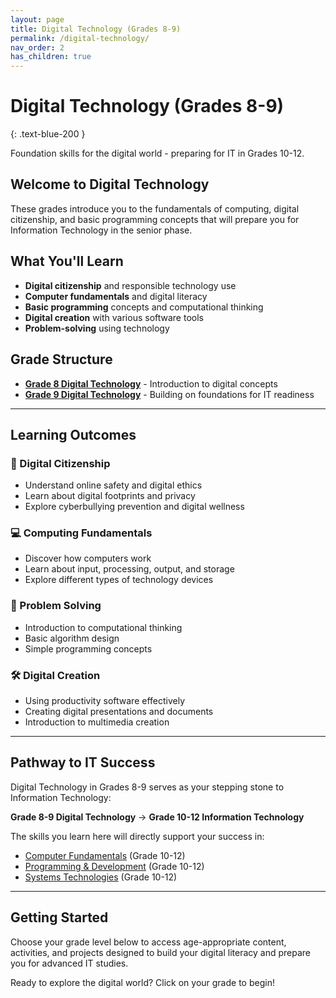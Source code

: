 ```yaml
---
layout: page
title: Digital Technology (Grades 8-9)
permalink: /digital-technology/
nav_order: 2
has_children: true
---
```


# Digital Technology (Grades 8-9)
{: .text-blue-200 }

Foundation skills for the digital world - preparing for IT in Grades 10-12.

## Welcome to Digital Technology
These grades introduce you to the fundamentals of computing, digital citizenship, and basic programming concepts that will prepare you for Information Technology in the senior phase.

## What You'll Learn
- **Digital citizenship** and responsible technology use
- **Computer fundamentals** and digital literacy
- **Basic programming** concepts and computational thinking
- **Digital creation** with various software tools
- **Problem-solving** using technology

## Grade Structure
- **[Grade 8 Digital Technology](./grade8)** - Introduction to digital concepts
- **[Grade 9 Digital Technology](./grade9)** - Building on foundations for IT readiness

---

## Learning Outcomes

### 📱 Digital Citizenship
- Understand online safety and digital ethics
- Learn about digital footprints and privacy
- Explore cyberbullying prevention and digital wellness

### 💻 Computing Fundamentals  
- Discover how computers work
- Learn about input, processing, output, and storage
- Explore different types of technology devices

### 🎯 Problem Solving
- Introduction to computational thinking
- Basic algorithm design
- Simple programming concepts

### 🛠️ Digital Creation
- Using productivity software effectively
- Creating digital presentations and documents
- Introduction to multimedia creation

---

## Pathway to IT Success

Digital Technology in Grades 8-9 serves as your stepping stone to Information Technology:

**Grade 8-9 Digital Technology** → **Grade 10-12 Information Technology**

The skills you learn here will directly support your success in:
- [Computer Fundamentals](../fundamentals) (Grade 10-12)
- [Programming & Development](../programming) (Grade 10-12)
- [Systems Technologies](../systems) (Grade 10-12)

---

## Getting Started

Choose your grade level below to access age-appropriate content, activities, and projects designed to build your digital literacy and prepare you for advanced IT studies.

Ready to explore the digital world? Click on your grade to begin!
